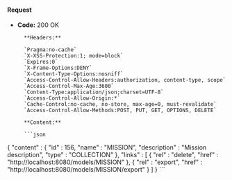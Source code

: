 #### Request

* **Code:** 200 OK

        **Headers:**

        `Pragma:no-cache`
        `X-XSS-Protection:1; mode=block`
        `Expires:0`
        `X-Frame-Options:DENY`
        `X-Content-Type-Options:nosniff`
        `Access-Control-Allow-Headers:authorization, content-type, scope`
        `Access-Control-Max-Age:3600`
        `Content-Type:application/json;charset=UTF-8`
        `Access-Control-Allow-Origin:*`
        `Cache-Control:no-cache, no-store, max-age=0, must-revalidate`
        `Access-Control-Allow-Methods:POST, PUT, GET, OPTIONS, DELETE`

        **Content:**

        ```json
    
{
  "content" : {
    "id" : 156,
    "name" : "MISSION",
    "description" : "Mission description",
    "type" : "COLLECTION"
  },
  "links" : [ {
    "rel" : "delete",
    "href" : "http://localhost:8080/models/MISSION"
  }, {
    "rel" : "export",
    "href" : "http://localhost:8080/models/MISSION/export"
  } ]
}
        ```
